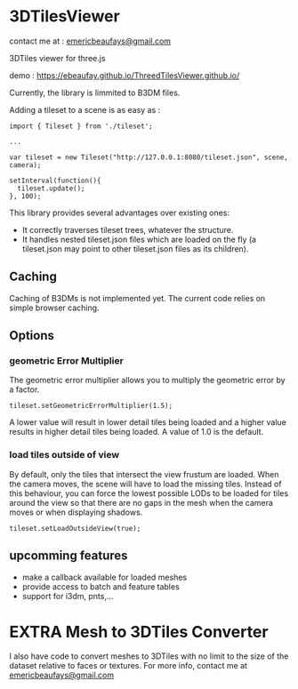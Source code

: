 # 3DTilesViewer

contact me at : emericbeaufays@gmail.com

3DTiles viewer for three.js

demo : https://ebeaufay.github.io/ThreedTilesViewer.github.io/

Currently, the library is limmited to B3DM files.

Adding a tileset to a scene is as easy as :

```
import { Tileset } from './tileset';

...

var tileset = new Tileset("http://127.0.0.1:8080/tileset.json", scene, camera);

setInterval(function(){
  tileset.update();
}, 100);
```

This library provides several advantages over existing ones: 
- It correctly traverses tileset trees, whatever the structure.
- It handles nested tileset.json files which are loaded on the fly (a tileset.json may point to other tileset.json files as its children).


## Caching
Caching of B3DMs is not implemented yet. The current code relies on simple browser caching.

## Options

### geometric Error Multiplier
The geometric error multiplier allows you to multiply the geometric error by a factor.
```
tileset.setGeometricErrorMultiplier(1.5);
```
A lower value will result in lower detail tiles being loaded and a higher value results in higher detail tiles being loaded.
A value of 1.0 is the default.

### load tiles outside of view
By default, only the tiles that intersect the view frustum are loaded. When the camera moves, the scene will have to load the missing tiles.
Instead of this behaviour, you can force the lowest possible LODs to be loaded for tiles around the view so that there are no gaps in the mesh when the camera moves or when displaying shadows.

```
tileset.setLoadOutsideView(true);
```

## upcomming features
 - make a callback available for loaded meshes
 - provide access to batch and feature tables
 - support for i3dm, pnts,...

# EXTRA Mesh to 3DTiles Converter

I also have code to convert meshes to 3DTiles with no limit to the size of the dataset relative to faces or textures.
For more info, contact me at emericbeaufays@gmail.com
